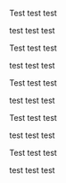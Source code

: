 Test test test

test test test

Test test test

test test test

Test test test

test test test

Test test test

test test test

Test test test

test test test

